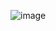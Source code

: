 ![image](https://github.com/LyubovGarashchenko/Dockerfile/assets/145012335/4bdbc0af-fcbe-46c8-982c-8e96664ae3f3)
